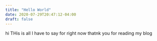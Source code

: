 ```yaml
---
title: "Hello World"
date: 2020-07-29T20:47:12-04:00
draft: false
---
```


hi THis is all I have to say for right now thatnk you for reading my blog
